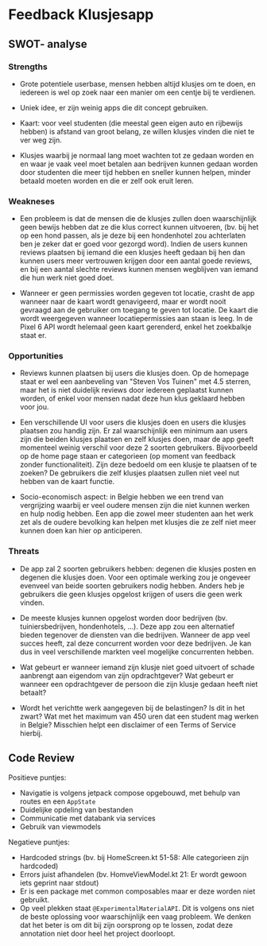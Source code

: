 # Feedback Klusjesapp

## SWOT- analyse

### Strengths

- Grote potentiele userbase, mensen hebben altijd klusjes om te doen, en iedereen is wel op zoek naar een manier om een centje bij te verdienen.

- Uniek idee, er zijn weinig apps die dit concept gebruiken.

- Kaart: voor veel studenten (die meestal geen eigen auto en rijbewijs hebben) is afstand van groot belang, ze willen klusjes vinden die niet te ver weg zijn.

- Klusjes waarbij je normaal lang moet wachten tot ze gedaan worden en en waar je vaak veel moet betalen aan bedrijven kunnen gedaan worden door studenten die meer tijd hebben en sneller kunnen helpen, minder betaald moeten worden en die er zelf ook eruit leren.

### Weakneses

- Een probleem is dat de mensen die de klusjes zullen doen waarschijnlijk geen bewijs hebben dat ze die klus correct kunnen uitvoeren, (bv. bij het op een hond passen, als je deze bij een hondenhotel zou achterlaten ben je zeker dat er goed voor gezorgd word). Indien de users kunnen reviews plaatsen bij iemand die een klusjes heeft gedaan bij hen dan kunnen users meer vertrouwen krijgen door een aantal goede reviews, en bij een aantal slechte reviews kunnen mensen wegblijven van iemand die hun werk niet goed doet.

- Wanneer er geen permissies worden gegeven tot locatie, crasht de app wanneer naar de kaart wordt genavigeerd, maar er wordt nooit gevraagd aan de gebruiker om toegang te geven tot locatie. De kaart die wordt weergegeven wanneer locatiepermissies aan staan is leeg. In de Pixel 6 API wordt helemaal geen kaart gerenderd, enkel het zoekbalkje staat er.

### Opportunities

- Reviews kunnen plaatsen bij users die klusjes doen. Op de homepage staat er wel een aanbeveling van "Steven Vos Tuinen" met 4.5 sterren, maar het is niet duidelijk reviews door iedereen geplaatst kunnen worden, of enkel voor mensen nadat deze hun klus geklaard hebben voor jou.

- Een verschillende UI voor users die klusjes doen en users die klusjes plaatsen zou handig zijn. Er zal waarschijnlijk een minimum aan users zijn die beiden klusjes plaatsen en zelf klusjes doen, maar de app geeft momenteel weinig verschil voor deze 2 soorten gebruikers. Bijvoorbeeld op de home page staan er categorieen (op moment van feedback zonder functionaliteit). Zijn deze bedoeld om een klusje te plaatsen of te zoeken? De gebruikers die zelf klusjes plaatsen zullen niet veel nut hebben van de kaart functie.

- Socio-economisch aspect: in Belgie hebben we een trend van vergrijzing waarbij er veel oudere mensen zijn die niet kunnen werken en hulp nodig hebben. Een app die zowel meer studenten aan het werk zet als de oudere bevolking kan helpen met klusjes die ze zelf niet meer kunnen doen kan hier op anticiperen.

### Threats

- De app zal 2 soorten gebruikers hebben: degenen die klusjes posten en degenen die klusjes doen. Voor een optimale werking zou je ongeveer evenveel van beide soorten gebruikers nodig hebben. Anders heb je gebruikers die geen klusjes opgelost krijgen of users die geen werk vinden.

- De meeste klusjes kunnen opgelost worden door bedrijven (bv. tuiniersbedrijven, hondenhotels, ...). Deze app zou een alternatief bieden tegenover de diensten van die bedrijven. Wanneer de app veel succes heeft, zal deze concurrent worden voor deze bedrijven. Je kan dus in veel verschillende markten veel mogelijke concurrenten hebben.

- Wat gebeurt er wanneer iemand zijn klusje niet goed uitvoert of schade aanbrengt aan eigendom van zijn opdrachtgever? Wat gebeurt er wanneer een opdrachtgever de persoon die zijn klusje gedaan heeft niet betaalt?

- Wordt het verichtte werk aangegeven bij de belastingen? Is dit in het zwart? Wat met het maximum van 450 uren dat een student mag werken in Belgie? Misschien helpt een disclaimer of een Terms of Service hierbij.

## Code Review

Positieve puntjes:
+ Navigatie is volgens jetpack compose opgebouwd, met behulp van routes en een `AppState`
+ Duidelijke opdeling van bestanden
+ Communicatie met databank via services
+ Gebruik van viewmodels

Negatieve puntjes:
- Hardcoded strings (bv. bij HomeScreen.kt 51-58: Alle categorieen zijn hardcoded)
- Errors juist afhandelen (bv. HomveViewModel.kt 21: Er wordt gewoon iets geprint naar stdout)
- Er is een package met common composables maar er deze worden niet gebruikt.
- Op veel plekken staat `@ExperimentalMaterialAPI`. Dit is volgens ons niet de beste oplossing voor waarschijnlijk een vaag probleem. We denken dat het beter is om dit bij zijn oorsprong op te lossen, zodat deze annotation niet door heel het project doorloopt.
